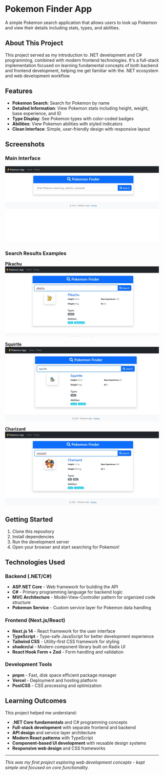 # Pokemon Finder App

A simple Pokemon search application that allows users to look up Pokemon and view their details including stats, types, and abilities.

## About This Project

This project served as my introduction to .NET development and C# programming, combined with modern frontend technologies. It's a full-stack implementation focused on learning fundamental concepts of both backend and frontend development, helping me get familiar with the .NET ecosystem and web development workflow.

## Features

- **Pokemon Search**: Search for Pokemon by name
- **Detailed Information**: View Pokemon stats including height, weight, base experience, and ID
- **Type Display**: See Pokemon types with color-coded badges
- **Abilities**: View Pokemon abilities with styled indicators
- **Clean Interface**: Simple, user-friendly design with responsive layout

## Screenshots

### Main Interface
![Pokemon Finder Interface](https://github.com/roshaanmehar/DotnetTestProject/blob/main/1.jpeg)

### Search Results Examples

**Pikachu**
![Pikachu Details](https://github.com/roshaanmehar/DotnetTestProject/blob/main/2.jpeg)

**Squirtle** 
![Squirtle Details](https://github.com/roshaanmehar/DotnetTestProject/blob/main/3.jpeg)

**Charizard**
![Charizard Details](https://github.com/roshaanmehar/DotnetTestProject/blob/main/4.jpeg)


## Getting Started

1. Clone this repository
2. Install dependencies
3. Run the development server
4. Open your browser and start searching for Pokemon!

## Technologies Used

### Backend (.NET/C#)
- **ASP.NET Core** - Web framework for building the API
- **C#** - Primary programming language for backend logic
- **MVC Architecture** - Model-View-Controller pattern for organized code structure
- **Pokemon Service** - Custom service layer for Pokemon data handling

### Frontend (Next.js/React)
- **Next.js 14** - React framework for the user interface
- **TypeScript** - Type-safe JavaScript for better development experience
- **Tailwind CSS** - Utility-first CSS framework for styling
- **shadcn/ui** - Modern component library built on Radix UI
- **React Hook Form + Zod** - Form handling and validation

### Development Tools
- **pnpm** - Fast, disk space efficient package manager
- **Vercel** - Deployment and hosting platform
- **PostCSS** - CSS processing and optimization

## Learning Outcomes

This project helped me understand:
- **.NET Core fundamentals** and C# programming concepts
- **Full-stack development** with separate frontend and backend
- **API design** and service layer architecture
- **Modern React patterns** with TypeScript
- **Component-based UI development** with reusable design systems
- **Responsive web design** and CSS frameworks

---

*This was my first project exploring web development concepts - kept simple and focused on core functionality.*


